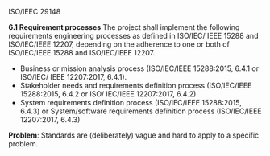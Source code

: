 ISO/IEEC 29148

**6.1 Requirement processes** 
The project shall implement the following requirements engineering processes as defined in ISO/IEC/ IEEE 15288 and ISO/IEC/IEEE 12207, depending on the adherence to one or both of ISO/IEC/IEEE 15288 and ISO/IEC/IEEE 12207. 
- Business or mission analysis process (ISO/IEC/IEEE 15288:2015, 6.4.1 or ISO/IEC/ IEEE 12207:2017, 6.4.1).
- Stakeholder needs and requirements definition process (ISO/IEC/IEEE 15288:2015, 6.4.2 or ISO/ IEC/IEEE 12207:2017, 6.4.2)
- System requirements definition process (ISO/IEC/IEEE 15288:2015, 6.4.3) or System/software requirements definition process (ISO/IEC/IEEE 12207:2017, 6.4.3)

**Problem**: Standards are (deliberately) vague and hard to apply to a specific problem.